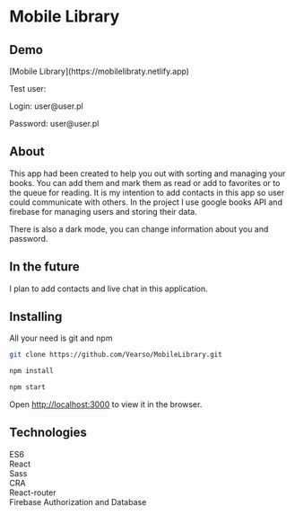 <h1>Mobile Library</h1>

<h2>Demo</h2>
 [Mobile Library](https://mobilelibraty.netlify.app)
   <p/> 
   <p>Test user:</p> 
   Login: user@user.pl 
   <p>Password: user@user.pl</p>
<h2>About</h2>

This app had been created to help you out with sorting and managing your books. 
You can add them and mark them as read or add to favorites or to the queue 
for reading. It is my intention to add contacts in this app so user could 
communicate with others. In the project I use google books API and firebase 
for managing users and storing their data. 

There is also a dark mode, you can change information about you and password.
<h2>In the future</h2>
I plan to add contacts and live chat in this application.
<h2>Installing</h2> 
All your need is git and npm 

```bash
git clone https://github.com/Vearso/MobileLibrary.git

npm install

npm start
```

Open [http://localhost:3000](http://localhost:3000) to view it in the browser.

<h2>Technologies</h2>

ES6 <br>
React <br>
Sass <br>
CRA <br>
React-router <br>
Firebase Authorization and Database

##
